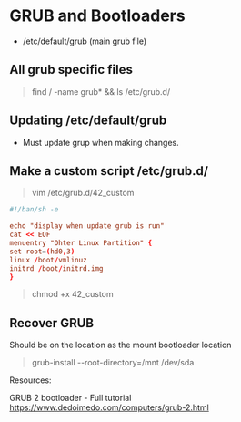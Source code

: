 # GRUB and Bootloaders

- /etc/default/grub (main grub file)

## All grub specific files

> find / -name grub* && ls /etc/grub.d/

## Updating /etc/default/grub

- Must update grup when making changes.

## Make a custom script /etc/grub.d/

> vim /etc/grub.d/42_custom

``` conf
#!/ban/sh -e

echo "display when update grub is run"
cat << EOF
menuentry "Ohter Linux Partition" {
set root=(hd0,3)
linux /boot/vmlinuz
initrd /boot/initrd.img
}

```

> chmod +x 42_custom

## Recover GRUB

Should be on the location as the mount bootloader location
> grub-install --root-directory=/mnt /dev/sda

Resources:

GRUB 2 bootloader - Full tutorial
https://www.dedoimedo.com/computers/grub-2.html
